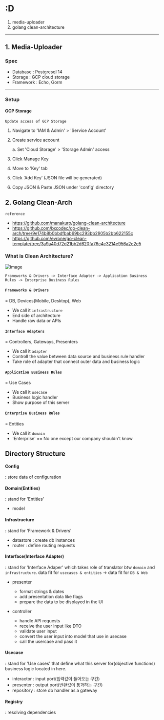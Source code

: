 # :D

1. media-uploader
2. golang clean-architecture

---

## 1. Media-Uploader

### Spec

- Database : Postgresql 14
- Storage : GCP cloud storage
- Framework : Echo, Gorm

---

### Setup

#### GCP Storage

`Update access of GCP Storage`

1. Navigate to 'IAM & Admin' > 'Service Account'
2. Create service account

   a. Set 'Cloud Storage' > 'Storage Admin' access

3. Click Manage Key
4. Move to 'Key' tab
5. Click 'Add Key' (JSON file will be generated)
6. Copy JSON & Paste JSON under 'config' directory

## 2. Golang Clean-Arch

`reference`

- https://github.com/manakuro/golang-clean-architecture
- https://github.com/bxcodec/go-clean-arch/tree/9e174b8b0bbdfbab69bc293bb2905b2bb622155c
- https://github.com/evrone/go-clean-template/tree/3a9a40d72d21bb2d620fa76c4c3214e956a2e2e5

### What is Clean Architecture?

<!-- Clean Architecture image -->

![image](https://user-images.githubusercontent.com/37768791/175006980-11eda9ba-c36f-4d6e-86db-00e1f4044ab6.png)

```
Frameworks & Drivers -> Interface Adapter -> Application Business Rules -> Enterprise Business Rules
```

#### `Frameworks & Drivers`

= DB, Devices(Mobile, Desktop), Web

- We call it `infrastructure`
- End side of architecture
- Handle raw data or APIs

#### `Interface Adapters`

= Controllers, Gateways, Presenters

- We call it `adapter`
- Controll the value between data source and business rule handler
- Take role of adapter that connect outer data and business logic

#### `Application Business Rules`

= Use Cases

- We call it `usecase`
- Business logic handler
- Show purpose of this server

#### `Enterprise Business Rules`

= Entities

- We call it `domain`
- 'Enterprise' == No one except our company shouldn't know

## Directory Structure

#### Config

: store data of configuration

#### Domain(Entities)

: stand for 'Entities'

- model

#### Infrastructure

: stand for 'Framework & Drivers'

- datastore
  : create db instances
- router
  : define routing requests

#### Interface(Interface Adapter)

: stand for 'Interface Adaper' which takes role of translator btw `domain` and `infrastructure`. data fit for `usecases & entities` -> data fit for `DB & Web`

<!-- - repository
  : store db handler as a gateway -->

- presenter

  - format strings & dates
  - add presentation data like flags
  - prepare the data to be displayed in the UI

- controller

  - handle API requests
  - receive the user input like DTO
  - validate user input
  - convert the user input into model that use in usecase
  - call the usercase and pass it

#### Usecase

: stand for 'Use cases' that define what this server for(objective functions)
business logic located in here.

- interactor
  : input port(입력값이 들어오는 구간)
- presenter
  : output port(반환값이 통과하는 구간)
- repository
  : store db handler as a gateway

#### Registry

: resolving dependencies
